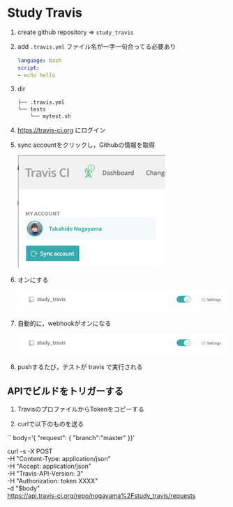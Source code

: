 # Study Travis



1. create github repository => `study_travis`

2. add  `.travis.yml`  ファイル名が一字一句合ってる必要あり

    ```yaml
    language: bash
    script:
    - echo hello
    ```

3. dir
    ```
    ├── .travis.yml
    └── tests
        └── mytest.sh
    ```

4. https://travis-ci.org にログイン

5. sync accountをクリックし，Githubの情報を取得

    ![a](docs/a.png)

6. オンにする

    ![b](docs/b.png)

7.  自動的に，webhookがオンになる

    ![b](docs/b.png)

8. pushするたび，テストが travis で実行される


## APIでビルドをトリガーする

1. TravisのプロファイルからTokenをコピーする

2. curlで以下のものを送る

``
body='{
"request": {
"branch":"master"
}}'

curl -s -X POST \
   -H "Content-Type: application/json" \
   -H "Accept: application/json" \
   -H "Travis-API-Version: 3" \
   -H "Authorization: token XXXX" \
   -d "$body" \
   https://api.travis-ci.org/repo/nogayama%2Fstudy_travis/requests
```
